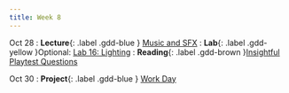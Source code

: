 ```yaml
---
title: Week 8
---
```

<!-- Spring Recess -->

Oct 28
: **Lecture**{: .label .gdd-blue } [Music and SFX]
: **Lab**{: .label .gdd-yellow }Optional: [Lab 16: Lighting]
: **Reading**{: .label .gdd-brown }[Insightful Playtest Questions]

Oct 30
: **Project**{: .label .gdd-blue } [Work Day] 

[Lab 16: Lighting]: ./../pages/labs/lab16/lab16

[Insightful Playtest Questions]: https://www.gamedeveloper.com/business/10-insightful-playtest-questions  

[Milestone 1: MVP Playtest]: ../pages/projects/project3/project3

[Music and SFX]: https://docs.google.com/presentation/d/1qgD3wpw2MAtpRtIBPBhyvsXRrZ89bX9oKPlaOEGrOSo/edit?usp=sharing

[Work Day]: https://docs.google.com/presentation/d/1eXDrGMx4DvOG1_dmLbLzt82WcYVwQ2JBweRplToY6CY/edit?usp=sharing